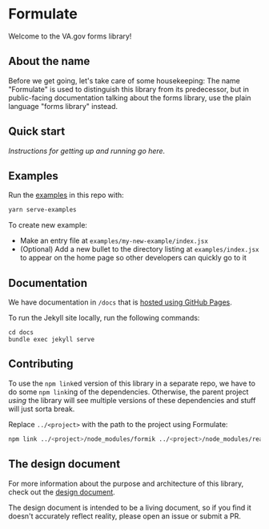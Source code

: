 # Formulate

Welcome to the VA.gov forms library!

## About the name

Before we get going, let's take care of some housekeeping: The name "Formulate"
is used to distinguish this library from its predecessor, but in public-facing
documentation talking about the forms library, use the plain language "forms
library" instead.

## Quick start

_Instructions for getting up and running go here._

## Examples

Run the [examples](examples) in this repo with:

```sh
yarn serve-examples
```

To create new example:

- Make an entry file at `examples/my-new-example/index.jsx`
- (Optional) Add a new bullet to the directory listing at `examples/index.jsx`
  to appear on the home page so other developers can quickly go to it

## Documentation

We have documentation in `/docs` that is [hosted using GitHub Pages](https://department-of-veterans-affairs.github.io/formulate/).

To run the Jekyll site locally, run the following commands:

```shell
cd docs
bundle exec jekyll serve
```

## Contributing

To use the `npm link`ed version of this library in a separate repo, we have to
do some `npm link`ing of the dependencies. Otherwise, the parent project _using_
the library will see multiple versions of these dependencies and stuff will just
sorta break.

Replace `../<project>` with the path to the project using Formulate:

```sh
npm link ../<project>/node_modules/formik ../<project>/node_modules/react
```

## The design document

For more information about the purpose and architecture of this library, check
out the [design document](https://github.com/department-of-veterans-affairs/va.gov-team/blob/master/platform/engineering/design-docs/2021-05-18-forms-library.md).

The design document is intended to be a living document, so if you find it
doesn't accurately reflect reality, please open an issue or submit a PR.
